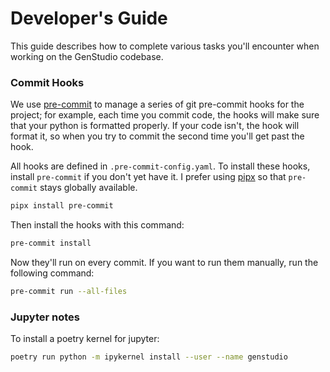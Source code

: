 # Developer's Guide

This guide describes how to complete various tasks you'll encounter when working
on the GenStudio codebase.

### Commit Hooks

We use [pre-commit](https://pre-commit.com/) to manage a series of git
pre-commit hooks for the project; for example, each time you commit code, the
hooks will make sure that your python is formatted properly. If your code isn't,
the hook will format it, so when you try to commit the second time you'll get
past the hook.

All hooks are defined in `.pre-commit-config.yaml`. To install these hooks,
install `pre-commit` if you don't yet have it. I prefer using
[pipx](https://github.com/pipxproject/pipx) so that `pre-commit` stays globally
available.

```bash
pipx install pre-commit
```

Then install the hooks with this command:

```bash
pre-commit install
```

Now they'll run on every commit. If you want to run them manually, run the
following command:

```bash
pre-commit run --all-files
```

### Jupyter notes


To install a poetry kernel for jupyter:
```bash
poetry run python -m ipykernel install --user --name genstudio
```
